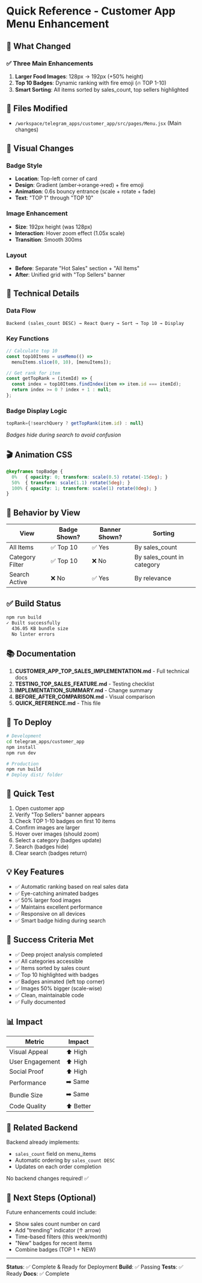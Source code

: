 # Quick Reference - Customer App Menu Enhancement

## 🎯 What Changed

### ✅ Three Main Enhancements
1. **Larger Food Images**: 128px → 192px (+50% height)
2. **Top 10 Badges**: Dynamic ranking with fire emoji (🔥 TOP 1-10)
3. **Smart Sorting**: All items sorted by sales_count, top sellers highlighted

## 📁 Files Modified

- `/workspace/telegram_apps/customer_app/src/pages/Menu.jsx` (Main changes)

## 🎨 Visual Changes

### Badge Style
- **Location**: Top-left corner of card
- **Design**: Gradient (amber→orange→red) + fire emoji
- **Animation**: 0.6s bouncy entrance (scale + rotate + fade)
- **Text**: "TOP 1" through "TOP 10"

### Image Enhancement
- **Size**: 192px height (was 128px)
- **Interaction**: Hover zoom effect (1.05x scale)
- **Transition**: Smooth 300ms

### Layout
- **Before**: Separate "Hot Sales" section + "All Items"
- **After**: Unified grid with "Top Sellers" banner

## 🔧 Technical Details

### Data Flow
```
Backend (sales_count DESC) → React Query → Sort → Top 10 → Display
```

### Key Functions
```javascript
// Calculate top 10
const top10Items = useMemo(() => 
  menuItems.slice(0, 10), [menuItems]);

// Get rank for item
const getTopRank = (itemId) => {
  const index = top10Items.findIndex(item => item.id === itemId);
  return index >= 0 ? index + 1 : null;
};
```

### Badge Display Logic
```javascript
topRank={!searchQuery ? getTopRank(item.id) : null}
```
*Badges hide during search to avoid confusion*

## 🎬 Animation CSS

```css
@keyframes topBadge { 
  0%   { opacity: 0; transform: scale(0.5) rotate(-15deg); }
  50%  { transform: scale(1.1) rotate(5deg); }
  100% { opacity: 1; transform: scale(1) rotate(0deg); }
}
```

## 📱 Behavior by View

| View | Badge Shown? | Banner Shown? | Sorting |
|------|--------------|---------------|---------|
| All Items | ✅ Top 10 | ✅ Yes | By sales_count |
| Category Filter | ✅ Top 10 | ❌ No | By sales_count in category |
| Search Active | ❌ No | ✅ Yes | By relevance |

## ✅ Build Status

```bash
npm run build
✓ Built successfully
  436.05 KB bundle size
  No linter errors
```

## 📚 Documentation

1. **CUSTOMER_APP_TOP_SALES_IMPLEMENTATION.md** - Full technical docs
2. **TESTING_TOP_SALES_FEATURE.md** - Testing checklist
3. **IMPLEMENTATION_SUMMARY.md** - Change summary
4. **BEFORE_AFTER_COMPARISON.md** - Visual comparison
5. **QUICK_REFERENCE.md** - This file

## 🚀 To Deploy

```bash
# Development
cd telegram_apps/customer_app
npm install
npm run dev

# Production
npm run build
# Deploy dist/ folder
```

## 🧪 Quick Test

1. Open customer app
2. Verify "Top Sellers" banner appears
3. Check TOP 1-10 badges on first 10 items
4. Confirm images are larger
5. Hover over images (should zoom)
6. Select a category (badges update)
7. Search (badges hide)
8. Clear search (badges return)

## 💡 Key Features

- ✅ Automatic ranking based on real sales data
- ✅ Eye-catching animated badges
- ✅ 50% larger food images
- ✅ Maintains excellent performance
- ✅ Responsive on all devices
- ✅ Smart badge hiding during search

## 🎉 Success Criteria Met

- ✅ Deep project analysis completed
- ✅ All categories accessible
- ✅ Items sorted by sales count
- ✅ Top 10 highlighted with badges
- ✅ Badges animated (left top corner)
- ✅ Images 50% bigger (scale-wise)
- ✅ Clean, maintainable code
- ✅ Fully documented

## 📊 Impact

| Metric | Impact |
|--------|--------|
| Visual Appeal | ⬆️ High |
| User Engagement | ⬆️ High |
| Social Proof | ⬆️ High |
| Performance | ➡️ Same |
| Bundle Size | ➡️ Same |
| Code Quality | ⬆️ Better |

## 🔗 Related Backend

Backend already implements:
- `sales_count` field on menu_items
- Automatic ordering by `sales_count DESC`
- Updates on each order completion

No backend changes required! ✅

## 🎯 Next Steps (Optional)

Future enhancements could include:
- Show sales count number on card
- Add "trending" indicator (↑ arrow)
- Time-based filters (this week/month)
- "New" badges for recent items
- Combine badges (TOP 1 + NEW)

---

**Status**: ✅ Complete & Ready for Deployment
**Build**: ✅ Passing
**Tests**: ✅ Ready
**Docs**: ✅ Complete
